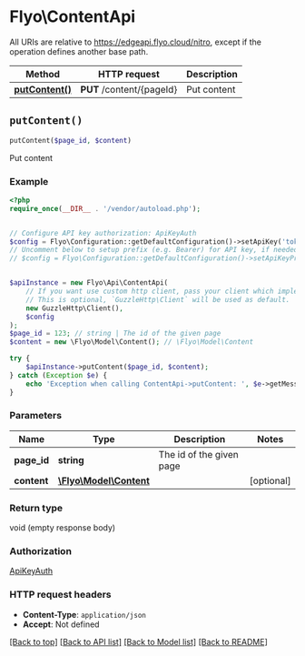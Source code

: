 # Flyo\ContentApi

All URIs are relative to https://edgeapi.flyo.cloud/nitro, except if the operation defines another base path.

| Method | HTTP request | Description |
| ------------- | ------------- | ------------- |
| [**putContent()**](ContentApi.md#putContent) | **PUT** /content/{pageId} | Put content |


## `putContent()`

```php
putContent($page_id, $content)
```

Put content

### Example

```php
<?php
require_once(__DIR__ . '/vendor/autoload.php');


// Configure API key authorization: ApiKeyAuth
$config = Flyo\Configuration::getDefaultConfiguration()->setApiKey('token', 'YOUR_API_KEY');
// Uncomment below to setup prefix (e.g. Bearer) for API key, if needed
// $config = Flyo\Configuration::getDefaultConfiguration()->setApiKeyPrefix('token', 'Bearer');


$apiInstance = new Flyo\Api\ContentApi(
    // If you want use custom http client, pass your client which implements `GuzzleHttp\ClientInterface`.
    // This is optional, `GuzzleHttp\Client` will be used as default.
    new GuzzleHttp\Client(),
    $config
);
$page_id = 123; // string | The id of the given page
$content = new \Flyo\Model\Content(); // \Flyo\Model\Content

try {
    $apiInstance->putContent($page_id, $content);
} catch (Exception $e) {
    echo 'Exception when calling ContentApi->putContent: ', $e->getMessage(), PHP_EOL;
}
```

### Parameters

| Name | Type | Description  | Notes |
| ------------- | ------------- | ------------- | ------------- |
| **page_id** | **string**| The id of the given page | |
| **content** | [**\Flyo\Model\Content**](../Model/Content.md)|  | [optional] |

### Return type

void (empty response body)

### Authorization

[ApiKeyAuth](../../README.md#ApiKeyAuth)

### HTTP request headers

- **Content-Type**: `application/json`
- **Accept**: Not defined

[[Back to top]](#) [[Back to API list]](../../README.md#endpoints)
[[Back to Model list]](../../README.md#models)
[[Back to README]](../../README.md)
